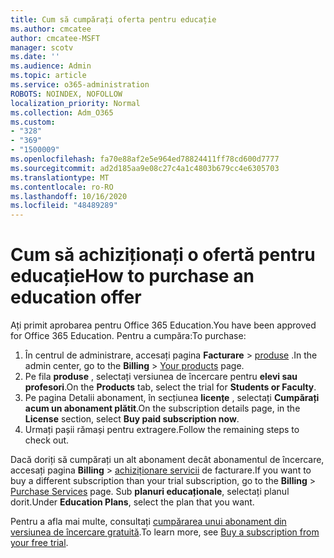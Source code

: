 ```yaml
---
title: Cum să cumpărați oferta pentru educație
ms.author: cmcatee
author: cmcatee-MSFT
manager: scotv
ms.date: ''
ms.audience: Admin
ms.topic: article
ms.service: o365-administration
ROBOTS: NOINDEX, NOFOLLOW
localization_priority: Normal
ms.collection: Adm_O365
ms.custom:
- "328"
- "369"
- "1500009"
ms.openlocfilehash: fa70e88af2e5e964ed78824411ff78cd600d7777
ms.sourcegitcommit: ad2d185aa9e08c27c4a1c4803b679cc4e6305703
ms.translationtype: MT
ms.contentlocale: ro-RO
ms.lasthandoff: 10/16/2020
ms.locfileid: "48489289"
---
```

# <a name="how-to-purchase-an-education-offer"></a><span data-ttu-id="e2832-102">Cum să achiziționați o ofertă pentru educație</span><span class="sxs-lookup"><span data-stu-id="e2832-102">How to purchase an education offer</span></span>

<span data-ttu-id="e2832-103">Ați primit aprobarea pentru Office 365 Education.</span><span class="sxs-lookup"><span data-stu-id="e2832-103">You have been approved for Office 365 Education.</span></span> <span data-ttu-id="e2832-104">Pentru a cumpăra:</span><span class="sxs-lookup"><span data-stu-id="e2832-104">To purchase:</span></span>
  
1. <span data-ttu-id="e2832-105">În centrul de administrare, accesați pagina **Facturare** \> [produse](https://go.microsoft.com/fwlink/p/?linkid=842054) .</span><span class="sxs-lookup"><span data-stu-id="e2832-105">In the admin center, go to the **Billing** \> [Your products](https://go.microsoft.com/fwlink/p/?linkid=842054) page.</span></span>
2. <span data-ttu-id="e2832-106">Pe fila **produse** , selectați versiunea de încercare pentru **elevi sau profesori**.</span><span class="sxs-lookup"><span data-stu-id="e2832-106">On the **Products** tab, select the trial for **Students or Faculty**.</span></span>
3. <span data-ttu-id="e2832-107">Pe pagina Detalii abonament, în secțiunea **licențe** , selectați **Cumpărați acum un abonament plătit**.</span><span class="sxs-lookup"><span data-stu-id="e2832-107">On the subscription details page, in the **License** section, select **Buy paid subscription now**.</span></span>
4. <span data-ttu-id="e2832-108">Urmați pașii rămași pentru extragere.</span><span class="sxs-lookup"><span data-stu-id="e2832-108">Follow the remaining steps to check out.</span></span>

<span data-ttu-id="e2832-109">Dacă doriți să cumpărați un alt abonament decât abonamentul de încercare, accesați pagina **Billing** \> [achiziționare servicii](https://go.microsoft.com/fwlink/p/?linkid=868433) de facturare.</span><span class="sxs-lookup"><span data-stu-id="e2832-109">If you want to buy a different subscription than your trial subscription, go to the **Billing** \> [Purchase Services](https://go.microsoft.com/fwlink/p/?linkid=868433) page.</span></span> <span data-ttu-id="e2832-110">Sub **planuri educaționale**, selectați planul dorit.</span><span class="sxs-lookup"><span data-stu-id="e2832-110">Under **Education Plans**, select the plan that you want.</span></span>

<span data-ttu-id="e2832-111">Pentru a afla mai multe, consultați [cumpărarea unui abonament din versiunea de încercare gratuită](https://docs.microsoft.com/microsoft-365/commerce/try-or-buy-microsoft-365#buy-a-subscription-from-your-free-trial).</span><span class="sxs-lookup"><span data-stu-id="e2832-111">To learn more, see [Buy a subscription from your free trial](https://docs.microsoft.com/microsoft-365/commerce/try-or-buy-microsoft-365#buy-a-subscription-from-your-free-trial).</span></span>